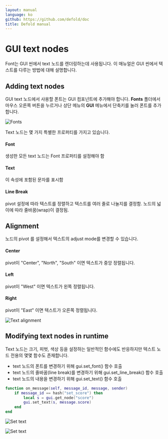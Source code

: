 ```yaml
---
layout: manual
language: ko
github: https://github.com/defold/doc
title: Defold manual
---
```


# GUI text nodes
Font는 GUI 씬에서 text 노드를 렌더링하는데 사용됩니다. 이 매뉴얼은 GUI 씬에서 텍스트를 다루는 방법에 대해 설명합니다.

## Adding text nodes
GUI text 노드에서 사용할 폰트는 GUI 컴포넌트에 추가해야 합니다. **Fonts** 폴더에서 마우스 오른쪽 버튼을 누르거나 상단 메뉴의 **GUI** 메뉴에서 단축키를 눌러 폰트를 추가합니다.

![Fonts](../images/gui-text/fonts.png)

Text 노드는 몇 가지 특별한 프로퍼티를 가지고 있습니다.

#### Font
생성한 모든 text 노드는 Font 프로퍼티를 설정해야 함
#### Text
이 속성에 포함된 문자를 표시함
#### Line Break
pivot 설정에 따라 텍스트를 정렬하고 텍스트를 여러 줄로 나눌지를 결정함. 노드의 넓이에 따라 줄바꿈(wrap)이 결정됨.

## Alignment
노드의 pivot 를 설정해서 텍스트의 adjust mode를 변경할 수 있습니다.

#### Center
pivot이 "Center", "North", "South" 이면 텍스트가 중앙 정렬됩니다.
#### Left
pivot이 "West" 이면 텍스트가 왼쪽 정렬됩니다.
#### Right
pivot이 "East" 이면 텍스트가 오른쪽 정렬됩니다.

![Text alignment](../images/gui-text/align.png)

## Modifying text nodes in runtime
Text 노드는 크기, 피벗, 색상 등을 설정하는 일반적인 함수에도 반응하지만 텍스트 노드 전용의 몇몇 함수도 존재합니다.

* text 노드의 폰트를 변경하기 위해 gui.set_font() 함수 호출
* text 노드의 줄바꿈(line break)를 변경하기 위해 gui.set_line_break() 함수 호출
* text 노드의 내용을 변경하기 위해  gui.set_text() 함수 호출

```lua
function on_message(self, message_id, message, sender)
    if message_id == hash("set_score") then
        local s = gui.get_node("score")
        gui.set_text(s, message.score)
    end
end
```

![Set text](../images/gui-text/score_gui.png)

![Set text](../images/gui-text/score.png)
